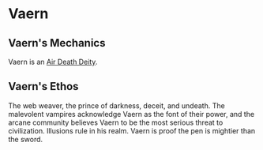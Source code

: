 # Vaern

## Vaern's Mechanics

Vaern is an [Air Death Deity](../../Deity%20Mechanics/Air%20Death%20Deity.md).

## Vaern's Ethos

The web weaver, the prince of darkness, deceit, and undeath. The malevolent vampires acknowledge Vaern as the font of their power, and the arcane community believes Vaern to be the most serious threat to civilization. Illusions rule in his realm. Vaern is proof the pen is mightier than the sword.
